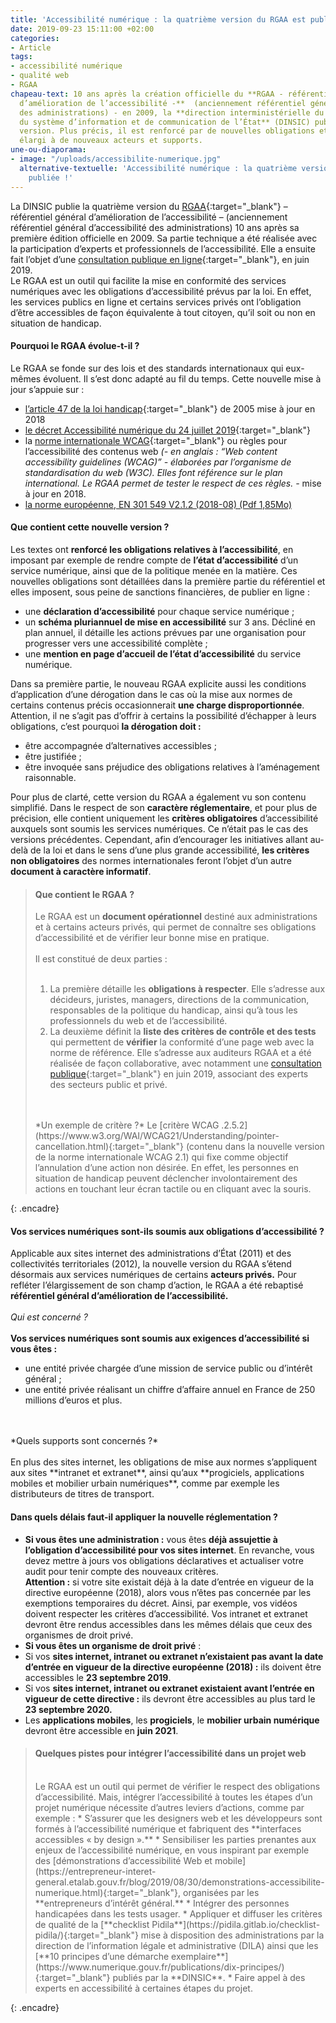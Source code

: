 ```yaml
---
title: 'Accessibilité numérique : la quatrième version du RGAA est publiée !'
date: 2019-09-23 15:11:00 +02:00
categories:
- Article
tags:
- accessibilité numérique
- qualité web
- RGAA
chapeau-text: 10 ans après la création officielle du **RGAA - référentiel général
  d’amélioration de l’accessibilité -**  (anciennement référentiel général d’accessibilité
  des administrations) - en 2009, la **direction interministérielle du numérique et
  du système d’information et de communication de l’État** (DINSIC) publie sa quatrième
  version. Plus précis, il est renforcé par de nouvelles obligations et un champ d’action
  élargi à de nouveaux acteurs et supports.
une-ou-diaporama:
- image: "/uploads/accessibilite-numerique.jpg"
  alternative-textuelle: 'Accessibilité numérique : la quatrième version du RGAA est
    publiée !'
---
```


La DINSIC publie la quatrième version du [RGAA](https://numerique.gouv.fr/publications/rgaa-accessibilite/){:target="_blank"} – référentiel général d’amélioration de l’accessibilité – (anciennement référentiel général d’accessibilité des administrations) 10 ans après sa première édition officielle en 2009. Sa partie technique a été réalisée avec la participation d’experts et professionnels de l’accessibilité. Elle a ensuite fait l’objet d’une [consultation publique en ligne](https://numerique.gouv.fr/actualites/accessibilite-numerique-participez-a-levolution-du-rgaa/){:target="_blank"}, en juin 2019.
<br>
Le RGAA est un outil qui facilite la mise en conformité des services numériques avec les obligations d’accessibilité prévus par la loi. En effet, les services publics en ligne et certains services privés ont l’obligation d’être accessibles de façon équivalente à tout citoyen, qu’il soit ou non en situation de handicap.

#### Pourquoi le RGAA évolue-t-il ?

Le RGAA se fonde sur des lois et des standards internationaux qui eux-mêmes évoluent. Il s’est donc adapté au fil du temps. Cette nouvelle mise à jour s’appuie sur :
* [l’article 47 de la loi handicap](https://www.legifrance.gouv.fr/affichTexteArticle.do?cidTexte=JORFTEXT000000809647&idArticle=LEGIARTI000006682279&dateTexte=&categorieLien=cid){:target="_blank"} de 2005 mise à jour en 2018 
* [le décret Accessibilité numérique du 24 juillet 2019](https://www.legifrance.gouv.fr/affichTexte.do?cidTexte=JORFTEXT000038811937&categorieLien=id){:target="_blank"}
* la [norme internationale WCAG](https://www.w3.org/TR/WCAG21/){:target="_blank"} ou règles pour l’accessibilité des contenus web *(- en anglais : “Web content accessibility guidelines (WCAG)” - élaborées par l’organisme de standardisation du web (W3C). Elles font référence sur le plan international. Le RGAA permet de tester le respect de ces règles. -*  mise à jour en 2018.
* [la norme européenne, EN 301 549 V2.1.2 (2018-08) (Pdf 1,85Mo)](/uploads/en_301549v020102p.pdf)


#### Que contient cette nouvelle version ? 
Les textes ont **renforcé les obligations relatives à l’accessibilité**, en imposant par exemple de rendre compte de **l’état d’accessibilité** d’un service numérique, ainsi que de la politique menée en la matière. Ces nouvelles obligations sont détaillées dans la première partie du référentiel et elles imposent, sous peine de sanctions financières, de publier en ligne : 

* une **déclaration d’accessibilité** pour chaque service numérique ;
* un **schéma pluriannuel de mise en accessibilité** sur 3 ans. Décliné en plan annuel, il détaille les actions prévues par une organisation pour progresser vers une accessibilité complète ;
* une **mention en page d’accueil de l’état d’accessibilité** du service numérique.

Dans sa première partie, le nouveau RGAA explicite aussi les conditions d’application d’une dérogation dans le cas où la mise aux normes de certains contenus précis occasionnerait **une charge disproportionnée**. Attention, il ne s’agit pas d’offrir à certains la possibilité d’échapper à leurs obligations, c’est pourquoi **la dérogation doit :** 

* être accompagnée d’alternatives accessibles ; 
* être justifiée ;
* être invoquée sans préjudice des obligations relatives à l’aménagement raisonnable.

Pour plus de clarté, cette version du RGAA a également vu son contenu simplifié. Dans le respect de son **caractère réglementaire**, et pour plus de précision, elle contient uniquement les **critères obligatoires** d’accessibilité auxquels sont soumis les  services numériques. Ce n’était pas le cas des versions précédentes. Cependant, afin d’encourager les initiatives allant au-delà de la loi et dans le sens d’une plus grande accessibilité, **les critères non obligatoires** des normes internationales feront l’objet d’un autre **document à caractère informatif**.

> 
> #### Que contient le RGAA ? 
> 
> Le RGAA est un **document opérationnel** destiné aux administrations et à certains acteurs privés, qui permet de connaître ses obligations d’accessibilité et de vérifier leur bonne mise en pratique.<br>
> <br>
> Il est constitué de deux parties : 
> <br> 
> <br>
> 1. La première détaille les **obligations à respecter**. Elle s’adresse aux décideurs, juristes, managers, directions de la communication,  responsables de la politique du handicap, ainsi qu’à tous les professionnels du web et de l’accessibilité.<br>
> 2. La deuxième définit la **liste des critères de contrôle et des tests** qui permettent de **vérifier** la conformité d’une page web avec la norme de référence. Elle s’adresse aux auditeurs RGAA et a été réalisée de façon collaborative, avec notamment une [consultation publique](https://numerique.gouv.fr/actualites/accessibilite-numerique-participez-a-levolution-du-rgaa/){:target="_blank"} en juin 2019, associant des experts des secteurs public et privé.
> <br>
> <br>
> *Un exemple de critère ?* Le [critère WCAG .2.5.2](https://www.w3.org/WAI/WCAG21/Understanding/pointer-cancellation.html){:target="_blank"} (contenu dans la nouvelle version de la norme internationale WCAG 2.1) qui fixe comme objectif l’annulation d’une action non désirée. En effet, les personnes en situation de handicap peuvent déclencher involontairement des actions en touchant leur écran tactile ou en cliquant avec la souris.
{: .encadre}

#### Vos services numériques sont-ils soumis aux obligations d’accessibilité ? 

Applicable aux sites internet des administrations d’État (2011) et des collectivités territoriales (2012), la nouvelle version du RGAA s’étend désormais aux services numériques de certains **acteurs privés.** Pour refléter l’élargissement de son champ d’action, le RGAA a été rebaptisé **référentiel général d’amélioration de l’accessibilité.** 
<br>
<br>
*Qui est concerné ?*
<br>
<br>
**Vos services numériques sont soumis aux exigences d’accessibilité si vous êtes :**  
* une entité privée chargée d’une mission de service public ou d’intérêt général ;
* une entité privée réalisant un chiffre d’affaire annuel en France de 250 millions d’euros et plus. 
<br>
<br>
*Quels supports sont concernés ?*
<br>
<br>
En plus des sites internet, les obligations de mise aux normes s’appliquent aux sites **intranet et extranet**, ainsi qu’aux **progiciels, applications mobiles et mobilier urbain numériques**, comme par exemple les distributeurs de titres de transport. 

#### Dans quels délais  faut-il appliquer la nouvelle réglementation ?  

* **Si vous êtes une administration :** vous  êtes **déjà assujettie à l’obligation d’accessibilité pour vos sites internet**. En revanche, vous devez mettre à jours vos obligations déclaratives et actualiser votre audit pour tenir compte des nouveaux critères.<br>
**Attention :** si votre site existait déjà à la date d’entrée en vigueur de la directive européenne (2018), alors vous n’êtes pas concernée par les exemptions temporaires du décret. Ainsi, par exemple, vos  vidéos doivent respecter les critères d’accessibilité.  Vos intranet et extranet devront être rendus accessibles dans les mêmes délais que ceux des organismes de droit privé. 
* **Si vous êtes un organisme de droit privé** :
 * Si vos **sites internet, intranet ou extranet n’existaient pas avant la date d’entrée en vigueur de la directive européenne  (2018) :** ils doivent être  accessibles le **23 septembre 2019**. 
 * Si vos **sites internet, intranet ou extranet existaient avant l’entrée en vigueur de cette directive :** ils devront être accessibles au plus tard le **23 septembre 2020.** 
* Les **applications mobiles**, les **progiciels**, le **mobilier urbain numérique** devront être accessible en **juin 2021**.

> 
> #### Quelques pistes pour intégrer l’accessibilité dans un projet web
> <br>
> Le RGAA est un outil qui permet de vérifier le respect des obligations d’accessibilité. Mais, intégrer l’accessibilité à toutes les étapes d’un projet numérique nécessite d’autres leviers d’actions, comme par exemple : 
> * S’assurer que les designers web et les développeurs sont formés à l’accessibilité numérique et fabriquent des **interfaces accessibles « by design ».**
> * Sensibiliser les parties prenantes aux enjeux de l’accessibilité numérique, en vous inspirant par exemple des [démonstrations d’accessibilité Web et mobile](https://entrepreneur-interet-general.etalab.gouv.fr/blog/2019/08/30/demonstrations-accessibilite-numerique.html){:target="_blank"}, organisées par les **entrepreneurs d’intérêt général.**
> * Intégrer des personnes handicapées dans les tests usager.
> * Appliquer et diffuser les critères de qualité de la [**checklist Pidila**](https://pidila.gitlab.io/checklist-pidila/){:target="_blank"} mise à disposition des administrations par la direction de l’information légale et administrative (DILA) ainsi que les [**10 principes d’une démarche exemplaire**](https://www.numerique.gouv.fr/publications/dix-principes/){:target="_blank"} publiés par la **DINSIC**.
> * Faire appel à des experts en accessibilité à certaines étapes du projet.
{: .encadre}